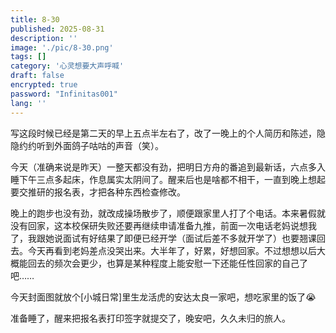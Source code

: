 ```yaml
---
title: 8-30
published: 2025-08-31
description: ''
image: './pic/8-30.png'
tags: []
category: '心灵想要大声呼喊'
draft: false 
encrypted: true
password: "Infinitas001"
lang: ''
---
```


写这段时候已经是第二天的早上五点半左右了，改了一晚上的个人简历和陈述，隐隐约约听到外面鸽子咕咕的声音（笑）。

今天（准确来说是昨天）一整天都没有劲，把明日方舟的番追到最新话，六点多入睡下午三点多起床，作息属实太阴间了。醒来后也是啥都不相干，一直到晚上想起要交推研的报名表，才把各种东西检查修改。

晚上的跑步也没有劲，就改成操场散步了，顺便跟家里人打了个电话。本来暑假就没有回家，这本校保研失败还要再继续申请准备九推，前面一次电话老妈说想我了，我跟她说面试有好结果了即便已经开学（面试后差不多就开学了）也要翘课回去。今天再看到老妈差点没哭出来。大半年了，好累，好想回家。不过想想以后大概能回去的频次会更少，也算是某种程度上能安慰一下还能任性回家的自己了吧……

今天封面图就放个\[小城日常\]里生龙活虎的安达太良一家吧，想吃家里的饭了😭

准备睡了，醒来把报名表打印签字就提交了，晚安吧，久久未归的旅人。